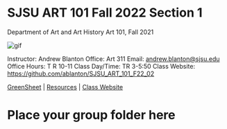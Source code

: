 **SJSU ART 101 Fall 2022 Section 1**
======================
Department of Art and Art History
Art 101, Fall 2021

![gif](https://i.imgur.com/pS5lIDd.gif)

Instructor: Andrew Blanton
Office: Art 311
Email: andrew.blanton@sjsu.edu
Office Hours: T R 10-11
Class Day/Time: TR 3-5:50
Class Website: https://github.com/ablanton/SJSU_ART_101_F22_02

[GreenSheet](https://github.com/ablanton/SJSU_Art_101_F22_02/blob/master/GREENSHEET.md)
| [Resources](https://github.com/ablanton/SJSU_Art_101_F22_02/blob/master/RESOURCES.md)
| [Class Website](https://github.com/ablanton/SJSU_Art_101_F22_02)


Place your group folder here
============================
